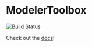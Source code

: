 # ModelerToolbox

[![Build Status](https://travis-ci.org/spencerlyon2/ModelerToolbox.jl.svg?branch=master)](https://travis-ci.org/spencerlyon2/ModelerToolbox.jl)

Check out the [docs](http://spencerlyon.com/ModelerToolbox.jl/)!
